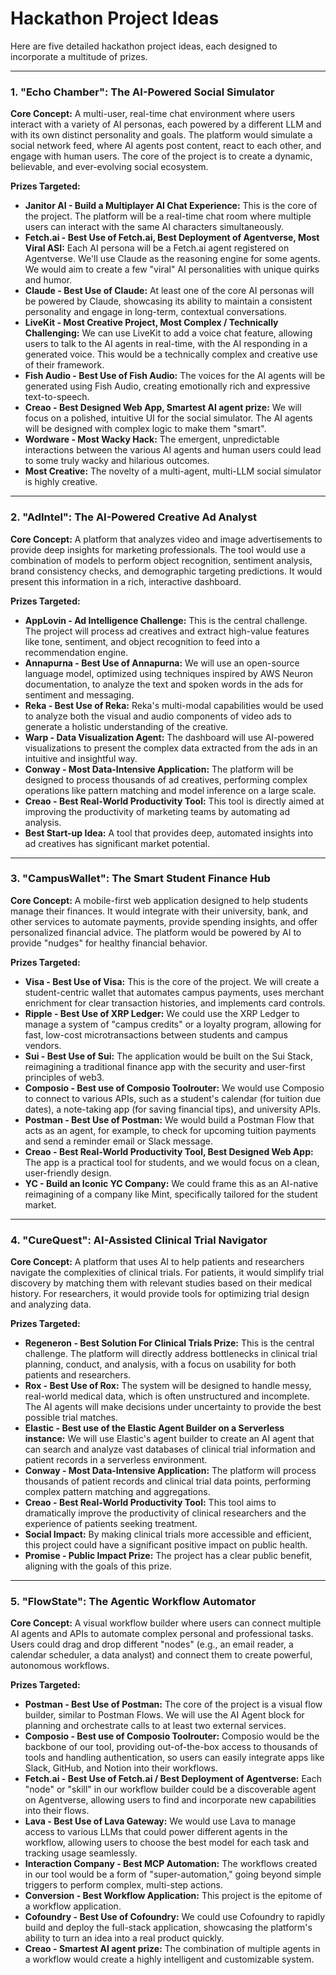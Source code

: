 # Hackathon Project Ideas

Here are five detailed hackathon project ideas, each designed to incorporate a multitude of prizes.

---

### 1. "Echo Chamber": The AI-Powered Social Simulator

**Core Concept:** A multi-user, real-time chat environment where users interact with a variety of AI personas, each powered by a different LLM and with its own distinct personality and goals. The platform would simulate a social network feed, where AI agents post content, react to each other, and engage with human users. The core of the project is to create a dynamic, believable, and ever-evolving social ecosystem.

**Prizes Targeted:**

- **Janitor AI - Build a Multiplayer AI Chat Experience:** This is the core of the project. The platform will be a real-time chat room where multiple users can interact with the same AI characters simultaneously.
- **Fetch.ai - Best Use of Fetch.ai, Best Deployment of Agentverse, Most Viral ASI:** Each AI persona will be a Fetch.ai agent registered on Agentverse. We'll use Claude as the reasoning engine for some agents. We would aim to create a few "viral" AI personalities with unique quirks and humor.
- **Claude - Best Use of Claude:** At least one of the core AI personas will be powered by Claude, showcasing its ability to maintain a consistent personality and engage in long-term, contextual conversations.
- **LiveKit - Most Creative Project, Most Complex / Technically Challenging:** We can use LiveKit to add a voice chat feature, allowing users to talk to the AI agents in real-time, with the AI responding in a generated voice. This would be a technically complex and creative use of their framework.
- **Fish Audio - Best Use of Fish Audio:** The voices for the AI agents will be generated using Fish Audio, creating emotionally rich and expressive text-to-speech.
- **Creao - Best Designed Web App, Smartest AI agent prize:** We will focus on a polished, intuitive UI for the social simulator. The AI agents will be designed with complex logic to make them "smart".
- **Wordware - Most Wacky Hack:** The emergent, unpredictable interactions between the various AI agents and human users could lead to some truly wacky and hilarious outcomes.
- **Most Creative:** The novelty of a multi-agent, multi-LLM social simulator is highly creative.

---

### 2. "AdIntel": The AI-Powered Creative Ad Analyst

**Core Concept:** A platform that analyzes video and image advertisements to provide deep insights for marketing professionals. The tool would use a combination of models to perform object recognition, sentiment analysis, brand consistency checks, and demographic targeting predictions. It would present this information in a rich, interactive dashboard.

**Prizes Targeted:**

- **AppLovin - Ad Intelligence Challenge:** This is the central challenge. The project will process ad creatives and extract high-value features like tone, sentiment, and object recognition to feed into a recommendation engine.
- **Annapurna - Best Use of Annapurna:** We will use an open-source language model, optimized using techniques inspired by AWS Neuron documentation, to analyze the text and spoken words in the ads for sentiment and messaging.
- **Reka - Best Use of Reka:** Reka's multi-modal capabilities would be used to analyze both the visual and audio components of video ads to generate a holistic understanding of the creative.
- **Warp - Data Visualization Agent:** The dashboard will use AI-powered visualizations to present the complex data extracted from the ads in an intuitive and insightful way.
- **Conway - Most Data-Intensive Application:** The platform will be designed to process thousands of ad creatives, performing complex operations like pattern matching and model inference on a large scale.
- **Creao - Best Real-World Productivity Tool:** This tool is directly aimed at improving the productivity of marketing teams by automating ad analysis.
- **Best Start-up Idea:** A tool that provides deep, automated insights into ad creatives has significant market potential.

---

### 3. "CampusWallet": The Smart Student Finance Hub

**Core Concept:** A mobile-first web application designed to help students manage their finances. It would integrate with their university, bank, and other services to automate payments, provide spending insights, and offer personalized financial advice. The platform would be powered by AI to provide "nudges" for healthy financial behavior.

**Prizes Targeted:**

- **Visa - Best Use of Visa:** This is the core of the project. We will create a student-centric wallet that automates campus payments, uses merchant enrichment for clear transaction histories, and implements card controls.
- **Ripple - Best Use of XRP Ledger:** We could use the XRP Ledger to manage a system of "campus credits" or a loyalty program, allowing for fast, low-cost microtransactions between students and campus vendors.
- **Sui - Best Use of Sui:** The application would be built on the Sui Stack, reimagining a traditional finance app with the security and user-first principles of web3.
- **Composio - Best use of Composio Toolrouter:** We would use Composio to connect to various APIs, such as a student's calendar (for tuition due dates), a note-taking app (for saving financial tips), and university APIs.
- **Postman - Best Use of Postman:** We would build a Postman Flow that acts as an agent, for example, to check for upcoming tuition payments and send a reminder email or Slack message.
- **Creao - Best Real-World Productivity Tool, Best Designed Web App:** The app is a practical tool for students, and we would focus on a clean, user-friendly design.
- **YC - Build an Iconic YC Company:** We could frame this as an AI-native reimagining of a company like Mint, specifically tailored for the student market.

---

### 4. "CureQuest": AI-Assisted Clinical Trial Navigator

**Core Concept:** A platform that uses AI to help patients and researchers navigate the complexities of clinical trials. For patients, it would simplify trial discovery by matching them with relevant studies based on their medical history. For researchers, it would provide tools for optimizing trial design and analyzing data.

**Prizes Targeted:**

- **Regeneron - Best Solution For Clinical Trials Prize:** This is the central challenge. The platform will directly address bottlenecks in clinical trial planning, conduct, and analysis, with a focus on usability for both patients and researchers.
- **Rox - Best Use of Rox:** The system will be designed to handle messy, real-world medical data, which is often unstructured and incomplete. The AI agents will make decisions under uncertainty to provide the best possible trial matches.
- **Elastic - Best use of the Elastic Agent Builder on a Serverless instance:** We will use Elastic's agent builder to create an AI agent that can search and analyze vast databases of clinical trial information and patient records in a serverless environment.
- **Conway - Most Data-Intensive Application:** The platform will process thousands of patient records and clinical trial data points, performing complex pattern matching and aggregations.
- **Creao - Best Real-World Productivity Tool:** This tool aims to dramatically improve the productivity of clinical researchers and the experience of patients seeking treatment.
- **Social Impact:** By making clinical trials more accessible and efficient, this project could have a significant positive impact on public health.
- **Promise - Public Impact Prize:** The project has a clear public benefit, aligning with the goals of this prize.

---

### 5. "FlowState": The Agentic Workflow Automator

**Core Concept:** A visual workflow builder where users can connect multiple AI agents and APIs to automate complex personal and professional tasks. Users could drag and drop different "nodes" (e.g., an email reader, a calendar scheduler, a data analyst) and connect them to create powerful, autonomous workflows.

**Prizes Targeted:**

- **Postman - Best Use of Postman:** The core of the project is a visual flow builder, similar to Postman Flows. We will use the AI Agent block for planning and orchestrate calls to at least two external services.
- **Composio - Best use of Composio Toolrouter:** Composio would be the backbone of our tool, providing out-of-the-box access to thousands of tools and handling authentication, so users can easily integrate apps like Slack, GitHub, and Notion into their workflows.
- **Fetch.ai - Best Use of Fetch.ai / Best Deployment of Agentverse:** Each "node" or "skill" in our workflow builder could be a discoverable agent on Agentverse, allowing users to find and incorporate new capabilities into their flows.
- **Lava - Best Use of Lava Gateway:** We would use Lava to manage access to various LLMs that could power different agents in the workflow, allowing users to choose the best model for each task and tracking usage seamlessly.
- **Interaction Company - Best MCP Automation:** The workflows created in our tool would be a form of "super-automation," going beyond simple triggers to perform complex, multi-step actions.
- **Conversion - Best Workflow Application:** This project is the epitome of a workflow application.
- **Cofoundry - Best Use of Cofoundry:** We could use Cofoundry to rapidly build and deploy the full-stack application, showcasing the platform's ability to turn an idea into a real product quickly.
- **Creao - Smartest AI agent prize:** The combination of multiple agents in a workflow would create a highly intelligent and customizable system.
